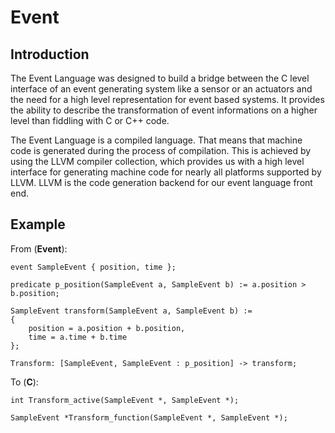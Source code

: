 # Event

## Introduction

The Event Language was designed to build a bridge between the C level interface
of an event generating system like a sensor or an actuators and the need for a
high level representation for event based systems. It provides the ability to
describe the transformation of event informations on a higher level than
fiddling with C or C++ code.

The Event Language is a compiled language. That means that machine code is
generated during the process of compilation. This is achieved by using the LLVM
compiler collection, which provides us with a high level interface for
generating machine code for nearly all platforms supported by LLVM. LLVM is the
code generation backend for our event language front end.

## Example

From (**Event**):

    event SampleEvent { position, time };

    predicate p_position(SampleEvent a, SampleEvent b) := a.position > b.position;

    SampleEvent transform(SampleEvent a, SampleEvent b) :=
    {
        position = a.position + b.position,
        time = a.time + b.time
    };

    Transform: [SampleEvent, SampleEvent : p_position] -> transform;

To (**C**):

    int Transform_active(SampleEvent *, SampleEvent *);

    SampleEvent *Transform_function(SampleEvent *, SampleEvent *);
